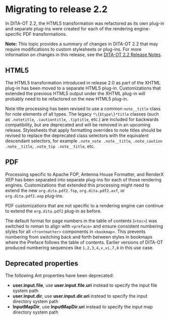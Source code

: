 # Migrating to release 2.2

In DITA-OT 2.2, the HTML5 transformation was refactored as its own plug-in and separate plug-ins were created for each of the rendering engine-specific PDF transformations.

**Note:** This topic provides a summary of changes in DITA-OT 2.2 that may require modifications to custom stylesheets or plug-ins. For more information on changes in this release, see the [DITA-OT 2.2 Release Notes](https://www.dita-ot.org/2.2/release-notes/).

## HTML5

The HTML5 transformation introduced in release 2.0 as part of the XHTML plug-in has been moved to a separate HTML5 plug-in. Customizations that extended the previous HTML5 output under the XHTML plug-in will probably need to be refactored on the new HTML5 plug-in.

Note title processing has been revised to use a common `note__title` class for note elements of all types. The legacy `*\{$type\}*title` classes \(such as `.notetitle`, `.cautiontitle`, `.tiptitle`, etc.\) are included for backwards compatibility, but are deprecated and will be removed in an upcoming release. Stylesheets that apply formatting overrides to note titles should be revised to replace the deprecated class selectors with the equivalent descendant selectors, for example `.note_note .note__title`, `.note_caution .note__title`, `.note_tip .note__title`, etc.

## PDF

Processing specific to Apache FOP, Antenna House Formatter, and RenderX XEP has been separated into separate plug-ins for each of those rendering engines. Customizations that extended this processing might need to extend the new `org.dita.pdf2.fop`, `org.dita.pdf2.axf`, or `org.dita.pdf2.xep` plug-ins.

PDF customizations that are not specific to a rendering engine can continue to extend the `org.dita.pdf2` plug-in as before.

The default format for page numbers in the table of contents \(`<toc>`\) was switched to roman to align with `<preface>` and ensure consistent numbering styles for all `<frontmatter>` components in `<bookmap>`. This prevents numbering from switching back and forth between styles in bookmaps where the Preface follows the table of contents. Earlier versions of DITA-OT produced numbering sequences like `1,2,3,4,v,vi,7,8` in this use case.

## Deprecated properties

The following Ant properties have been deprecated:

-   **user.input.file**, use **user.input.file.uri** instead to specify the input file system path
-   **user.input.dir**, use **user.input.dir.uri** instead to specify the input directory system path
-   **InputMapDir**, use **InputMapDir.uri** instead to specify the input map directory system path

